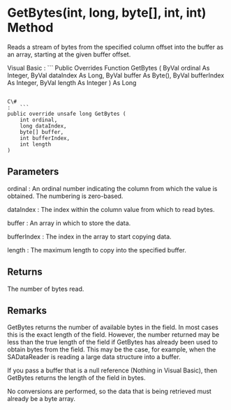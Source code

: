 <!-- loio3c16280f6c5f10149682c79e01ae9a89 -->

# GetBytes\(int, long, byte\[\], int, int\) Method

Reads a stream of bytes from the specified column offset into the buffer as an array, starting at the given buffer offset.



Visual Basic
:   ```
Public Overrides Function GetBytes (
    ByVal ordinal As Integer,
    ByVal dataIndex As Long,
    ByVal buffer As Byte(),
    ByVal bufferIndex As Integer,
    ByVal length As Integer
) As Long
```

C\#
:   ```
public override unsafe long GetBytes (
    int ordinal,
    long dataIndex,
    byte[] buffer,
    int bufferIndex,
    int length
)
```



## Parameters

ordinal
:   An ordinal number indicating the column from which the value is obtained. The numbering is zero-based.

dataIndex
:   The index within the column value from which to read bytes.

buffer
:   An array in which to store the data.

bufferIndex
:   The index in the array to start copying data.

length
:   The maximum length to copy into the specified buffer.



## Returns

The number of bytes read.



## Remarks

GetBytes returns the number of available bytes in the field. In most cases this is the exact length of the field. However, the number returned may be less than the true length of the field if GetBytes has already been used to obtain bytes from the field. This may be the case, for example, when the SADataReader is reading a large data structure into a buffer.

If you pass a buffer that is a null reference \(Nothing in Visual Basic\), then GetBytes returns the length of the field in bytes.

No conversions are performed, so the data that is being retrieved must already be a byte array.

